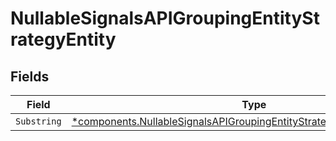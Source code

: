# NullableSignalsAPIGroupingEntityStrategyEntity


## Fields

| Field                                                                                                                                                                 | Type                                                                                                                                                                  | Required                                                                                                                                                              | Description                                                                                                                                                           |
| --------------------------------------------------------------------------------------------------------------------------------------------------------------------- | --------------------------------------------------------------------------------------------------------------------------------------------------------------------- | --------------------------------------------------------------------------------------------------------------------------------------------------------------------- | --------------------------------------------------------------------------------------------------------------------------------------------------------------------- |
| `Substring`                                                                                                                                                           | [*components.NullableSignalsAPIGroupingEntityStrategyEntitySubstringEntity](../../models/components/nullablesignalsapigroupingentitystrategyentitysubstringentity.md) | :heavy_minus_sign:                                                                                                                                                    | N/A                                                                                                                                                                   |